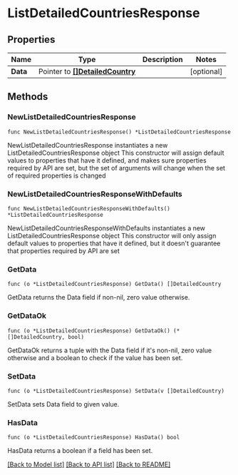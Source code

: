 # ListDetailedCountriesResponse

## Properties

Name | Type | Description | Notes
------------ | ------------- | ------------- | -------------
**Data** | Pointer to [**[]DetailedCountry**](DetailedCountry.md) |  | [optional] 

## Methods

### NewListDetailedCountriesResponse

`func NewListDetailedCountriesResponse() *ListDetailedCountriesResponse`

NewListDetailedCountriesResponse instantiates a new ListDetailedCountriesResponse object
This constructor will assign default values to properties that have it defined,
and makes sure properties required by API are set, but the set of arguments
will change when the set of required properties is changed

### NewListDetailedCountriesResponseWithDefaults

`func NewListDetailedCountriesResponseWithDefaults() *ListDetailedCountriesResponse`

NewListDetailedCountriesResponseWithDefaults instantiates a new ListDetailedCountriesResponse object
This constructor will only assign default values to properties that have it defined,
but it doesn't guarantee that properties required by API are set

### GetData

`func (o *ListDetailedCountriesResponse) GetData() []DetailedCountry`

GetData returns the Data field if non-nil, zero value otherwise.

### GetDataOk

`func (o *ListDetailedCountriesResponse) GetDataOk() (*[]DetailedCountry, bool)`

GetDataOk returns a tuple with the Data field if it's non-nil, zero value otherwise
and a boolean to check if the value has been set.

### SetData

`func (o *ListDetailedCountriesResponse) SetData(v []DetailedCountry)`

SetData sets Data field to given value.

### HasData

`func (o *ListDetailedCountriesResponse) HasData() bool`

HasData returns a boolean if a field has been set.


[[Back to Model list]](../README.md#documentation-for-models) [[Back to API list]](../README.md#documentation-for-api-endpoints) [[Back to README]](../README.md)


